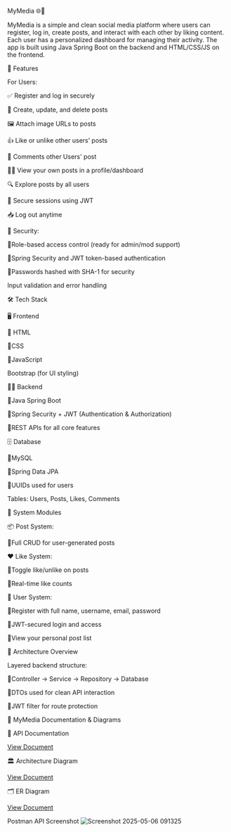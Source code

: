 MyMedia 🌐💬

MyMedia is a simple and clean social media platform where users can register, log in, create posts, and interact with each other by liking content. Each user has a personalized dashboard for managing their activity. The app is built using Java Spring Boot on the backend and HTML/CSS/JS on the frontend.

🌟 Features

For Users:

✅ Register and log in securely

📝 Create, update, and delete posts

🖼️ Attach image URLs to posts

👍 Like or unlike other users’ posts

💬 Comments other Users' post

🧑‍💻 View your own posts in a profile/dashboard

🔍 Explore posts by all users

🔐 Secure sessions using JWT

📥 Log out anytime

🔐 Security:

🔹Role-based access control (ready for admin/mod support)

🔹Spring Security and JWT token-based authentication

🔹Passwords hashed with SHA-1 for security

Input validation and error handling

🛠️ Tech Stack

🖥️ Frontend

🔹 HTML

🔹CSS

🔹JavaScript

Bootstrap (for UI styling)

🔹🔙 Backend

🔹Java Spring Boot

🔹Spring Security + JWT (Authentication & Authorization)

🔹REST APIs for all core features

🗄️ Database

🔹MySQL

🔹Spring Data JPA

🔹UUIDs used for users

Tables: Users, Posts, Likes, Comments

🔄 System Modules

📦 Post System:

🔹Full CRUD for user-generated posts

❤️ Like System:

🔹Toggle like/unlike on posts

🔹Real-time like counts

👤 User System:

🔹Register with full name, username, email, password

🔹JWT-secured login and access

🔹View your personal post list

🧩 Architecture Overview

Layered backend structure:

🔹Controller → Service → Repository → Database

🔹DTOs used for clean API interaction

🔹JWT filter for route protection

📄 MyMedia Documentation & Diagrams

📘 API Documentation

[View Document](https://docs.google.com/document/d/10mvREV788nlk1FDUE6_UJDKBmeJ38sO78OvCEzkH7mE/edit?usp=sharing)  

🏛️ Architecture Diagram

[View Document](https://docs.google.com/document/d/1XpRz506_RmZErh7j4WTksIsSbCpeNb4Fcl8RM4-c1no/edit?usp=sharing)  

🗂️ ER Diagram

[View Document](https://docs.google.com/document/d/14y6QYdzFT3BTIuudWl-9N8jXcSFxYVlFPFOcqKSP25Y/edit?usp=sharing) 

 Postman API Screenshot
![Screenshot 2025-05-06 091325](https://github.com/user-attachments/assets/a4f7c066-c03f-4ad0-895e-1a237a62f63d)
